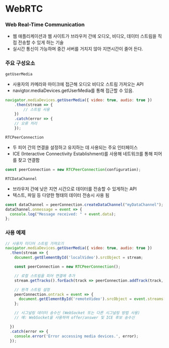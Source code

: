 # WebRTC

### Web Real-Time Communication

- 웹 애플리케이션과 웹 사이트가 브라우저 간에 오디오, 비디오, 데이터 스트림을 직접 전송할 수 있게 하는 기술
- 실시간 통신이 가능하며 중간 서버를 거치지 않아 지연시간이 줄어 든다.

### 주요 구성요소

`getUserMedia`

- 사용자의 카메라와 마이크에 접근해 오디오 비디오 스트림 가져오는 API
- navigtor.mediaDevices.getUserMedia를 통해 접근할 수 있음.

```jsx
navigator.mediaDevices.getUserMedia({ video: true, audio: true })
	.then(stream => {
		// 스트림 사용
	})
	.catch(error => {
	// 오류 처리
	});
```

`RTCPeerConnection`

- 두 피어 간의 연결을 설정하고 유지하는 데 사용되는 주요 인터페이스
- ICE (Interactive Connectivity Establishment)를 사용해 네트워크를 통해 피어를 찾고 연결함

```jsx
const peerConnection = new RTCPeerConnection(configuration);

```

`RTCDataChannel`

- 브라우저 간에 낮은 지연 시간으로 데이터를 전송할 수 있게하는 API
- 텍스트, 파일 등 다양한 형태의 데이터 전송시 사용 됨

```jsx
const dataChannel = peerConnection.createDataChannel("myDataChannel");
dataChannel.onmessage = event => {
  console.log("Message received: " + event.data);
};
```

### 사용 예제

```jsx
// 사용자 미디어 스트림 가져오기
navigator.mediaDevices.getUserMedia({ video: true, audio: true })
  .then(stream => {
    document.getElementById('localVideo').srcObject = stream;

    const peerConnection = new RTCPeerConnection();

    // 로컬 스트림을 피어 연결에 추가
    stream.getTracks().forEach(track => peerConnection.addTrack(track, stream));

    // 원격 스트림 설정
    peerConnection.ontrack = event => {
      document.getElementById('remoteVideo').srcObject = event.streams[0];
    };

    // 시그널링 데이터 송수신 (WebSocket 또는 다른 시그널링 방법 사용)
    // 예: WebSocket을 사용하여 offer/answer 및 ICE 후보 송수신

  })
  .catch(error => {
    console.error('Error accessing media devices.', error);
  });

```